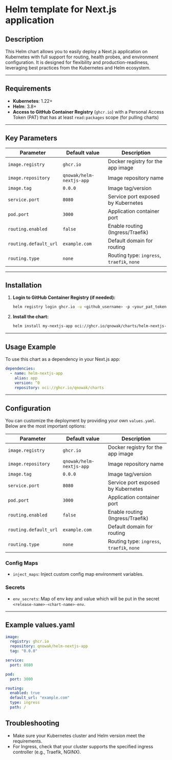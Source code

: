 # Helm template for Next.js application

## Description

This Helm chart allows you to easily deploy a Next.js application on Kubernetes with full support for routing, health probes, and environment configuration. It is designed for flexibility and production-readiness, leveraging best practices from the Kubernetes and Helm ecosystem.

---

## Requirements

- **Kubernetes**: 1.22+
- **Helm**: 3.8+
- **Access to GitHub Container Registry** (`ghcr.io`) with a Personal Access Token (PAT) that has at least `read:packages` scope (for pulling charts)

---

## Key Parameters

| Parameter                | Default value                    | Description                               |
|--------------------------|----------------------------------|-------------------------------------------|
| `image.registry`         | `ghcr.io`                        | Docker registry for the app image         |
| `image.repository`       | `qnowak/helm-nextjs-app`         | Image repository name                     |
| `image.tag`              | `0.0.0`                          | Image tag/version                         |
| `service.port`           | `8080`                           | Service port exposed by Kubernetes        |
| `pod.port`               | `3000`                           | Application container port                |
| `routing.enabled`        | `false`                          | Enable routing (Ingress/Traefik)          |
| `routing.default_url`    | `example.com`                    | Default domain for routing                |
| `routing.type`           | `none`                           | Routing type: `ingress`, `traefik`, `none`|

---

## Installation

1. **Login to GitHub Container Registry (if needed):**

   ```sh
   helm registry login ghcr.io -u <github_username> -p <your_pat_token>
   ```

2. **Install the chart:**

   ```sh
   helm install my-nextjs-app oci://ghcr.io/qnowak/charts/helm-nextjs-app --version 0.0.0
   ```

---

## Usage Example

To use this chart as a dependency in your Next.js app:

```yaml
dependencies:
  - name: helm-nextjs-app
    alias: app
    version: ^0
    repository: oci://ghcr.io/qnowak/charts
```

---

## Configuration

You can customize the deployment by providing your own `values.yaml`. Below are the most important options:

| Parameter                | Default value                    | Description                               |
|--------------------------|----------------------------------|-------------------------------------------|
| `image.registry`         | `ghcr.io`                        | Docker registry for the app image         |
| `image.repository`       | `qnowak/helm-nextjs-app`         | Image repository name                     |
| `image.tag`              | `0.0.0`                          | Image tag/version                         |
| `service.port`           | `8080`                           | Service port exposed by Kubernetes        |
| `pod.port`               | `3000`                           | Application container port                |
| `routing.enabled`        | `false`                          | Enable routing (Ingress/Traefik)          |
| `routing.default_url`    | `example.com`                    | Default domain for routing                |
| `routing.type`           | `none`                           | Routing type: `ingress`, `traefik`, `none`|

### Config Maps
- `inject_maps`: Inject custom config map environment variables.

### Secrets
- `env_secrets`: Map of env key and value which will be put in the secret `<release-name>-<chart-name>-env`.

---

## Example values.yaml

```yaml
image:
  registry: ghcr.io
  repository: qnowak/helm-nextjs-app
  tag: "0.0.0"

service:
  port: 8080

pod:
  port: 3000

routing:
  enabled: true
  default_url: "example.com"
  type: ingress
  path: /
```

## Troubleshooting

- Make sure your Kubernetes cluster and Helm version meet the requirements.
- For Ingress, check that your cluster supports the specified ingress controller (e.g., Traefik, NGINX).

